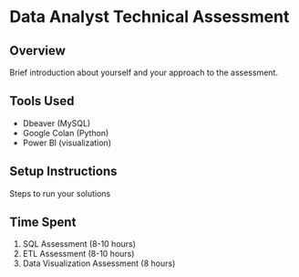 # Data Analyst Technical Assessment

## Overview
Brief introduction about yourself and your approach to the assessment.

## Tools Used
- Dbeaver (MySQL)
- Google Colan (Python)
- Power BI (visualization)

## Setup Instructions
Steps to run your solutions

## Time Spent
1. SQL Assessment (8-10 hours)
2. ETL Assessment (8-10 hours)
3. Data Visualization Assessment (8 hours)
